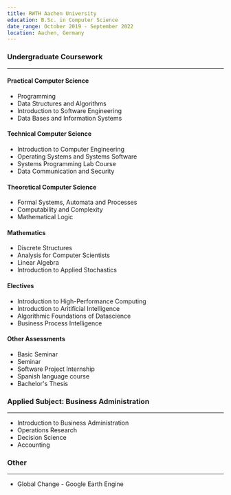 ```yaml
---
title: RWTH Aachen University
education: B.Sc. in Computer Science
date_range: October 2019 - September 2022
location: Aachen, Germany
---
```

<div class="w-full min-w-full">
	<h3 class="min-w-full">Undergraduate Coursework</h3>
	<hr>
	<div class="cell">
		<h4>Practical Computer Science</h4>
		<ul>
			<li>Programming</li>
			<li>Data Structures and Algorithms</li>
			<li>Introduction to Software Engineering</li>
			<li>Data Bases and Information Systems</li>
		</ul>
	</div>
	<div class="cell">
		<h4>Technical Computer Science</h4>
		<ul>
			<li>Introduction to Computer Engineering</li>
			<li>Operating Systems and Systems Software</li>
			<li>Systems Programming Lab Course</li>
			<li>Data Communication and Security</li>
		</ul>
	</div>
	<div class="cell">
		<h4>Theoretical Computer Science</h4>
		<ul>
			<li>Formal Systems, Automata and Processes</li>
			<li>Computability and Complexity</li>
			<li>Mathematical Logic</li>
		</ul>
	</div>
	<div class="cell">
		<h4>Mathematics</h4>
		<ul>
			<li>Discrete Structures</li>
			<li>Analysis for Computer Scientists</li>
			<li>Linear Algebra</li>
			<li>Introduction to Applied Stochastics</li>
		</ul>
	</div>
	<div class="cell">
		<h4>Electives</h4>
		<ul>
			<li>Introduction to High-Performance Computing</li>
			<li>Introduction to Aritificial Intelligence</li>
			<li>Algorithmic Foundations of Datascience</li>
			<li>Business Process Intelligence</li>
		</ul>
	</div>
	<div class="cell">
		<h4>Other Assessments</h4>
		<ul>
			<li><document-download path="/Proseminar.pdf">Basic Seminar</document-download></li>
			<li><document-download path="/Seminar.pdf">Seminar</document-download></li>
			<li>Software Project Internship</li>
			<li>Spanish language course</li>
			<li>Bachelor's Thesis</li>
		</ul>
	</div>
</div>

<div class="w-full min-w-full">
	<h3 class="min-w-full">Applied Subject: Business Administration</h3>
	<hr>
	<div class="cell-non-md">
		<ul>
			<li>Introduction to Business Administration</li>
			<li>Operations Research</li>
			<li>Decision Science</li>
			<li>Accounting</li>
		</ul>
	</div>
</div>

<div class="w-full min-w-full">
	<h3 class="min-w-full">Other</h3>
	<hr>
	<div class="cell-non-md">
		<ul>
			<li>Global Change - Google Earth Engine</li>
		</ul>
	</div>
</div>
